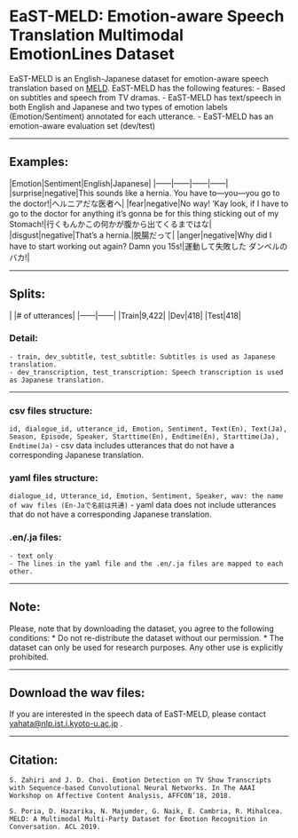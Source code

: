 # EaST-MELD: Emotion-aware Speech Translation Multimodal EmotionLines Dataset
EaST-MELD is an English-Japanese dataset for emotion-aware speech translation based on [MELD](リンク).
EaST-MELD has the following features:
	- Based on subtitles and speech from TV dramas.
	- EaST-MELD has text/speech in both English and Japanese and two types of emotion labels (Emotion/Sentiment) annotated for each utterance.
	- EaST-MELD has an emotion-aware evaluation set (dev/test)

- - - -
## Examples:

|Emotion|Sentiment|English|Japanese|
|——|——|——|——|
|surprise|negative|This sounds like a hernia. You have to―you―you go to the doctor!|ヘルニアだな医者へ|
|fear|negative|No way! ‘Kay look, if I have to go to the doctor for anything it’s gonna be for this thing sticking out of my Stomach!|行くもんかこの何かが腹から出てくるまではな|
|disgust|negative|That’s a hernia.|脱腸だって|
|anger|negative|Why did I have to start working out again? Damn you 15s!|運動して失敗した ダンベルのバカ!|

- - - -
## Splits:
| |# of utterances|
|——|——|
|Train|9,422|
|Dev|418|
|Test|418|

### Detail:
	- train, dev_subtitle, test_subtitle: Subtitles is used as Japanese translation.
	- dev_transcription, test_transcription: Speech transcription is used as Japanese translation.
- - - -
### csv files structure: 
`id, dialogue_id, utterance_id, Emotion, Sentiment, Text(En), Text(Ja), Season, Episode, Speaker, Starttime(En), Endtime(En), Starttime(Ja), Endtime(Ja)`
	- csv data includes utterances that do not have a corresponding Japanese translation.
### yaml files structure:
`dialogue_id, Utterance_id, Emotion, Sentiment, Speaker, wav: the name of wav files (En-Jaで名前は共通)`
	- yaml data does not include utterances that do not have a corresponding Japanese translation.
### .en/.ja files:
	- text only
	- The lines in the yaml file and the .en/.ja files are mapped to each other.
- - - -
## Note:
Please, note that by downloading the dataset, you agree to the following conditions:
	* Do not re-distribute the dataset without our permission.
	* The dataset can only be used for research purposes. Any other use is explicitly prohibited.
- - - -
## Download the wav files:
If you are interested in the speech data of EaST-MELD, please contact  [yahata@nlp.ist.i.kyoto-u.ac.jp](mailto:liyh@nlp.ist.i.kyoto-u.ac.jp) .
- - - -
## Citation:
```
S. Zahiri and J. D. Choi. Emotion Detection on TV Show Transcripts with Sequence-based Convolutional Neural Networks. In The AAAI Workshop on Affective Content Analysis, AFFCON’18, 2018.

S. Poria, D. Hazarika, N. Majumder, G. Naik, E. Cambria, R. Mihalcea. MELD: A Multimodal Multi-Party Dataset for Emotion Recognition in Conversation. ACL 2019.
```

